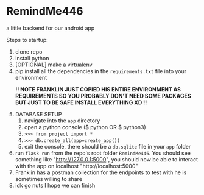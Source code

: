 # RemindMe446
a little backend for our android app

Steps to startup:

1. clone repo
2. install python
3. [OPTIONAL] make a virtualenv
4. pip install all the dependencies in the `requirements.txt` file into your environment <p>**!! NOTE FRANKLIN JUST COPIED HIS ENTIRE ENVIRONMENT AS REQUIREMENTS SO YOU PROBABLY DON'T NEED SOME PACKAGES BUT JUST TO BE SAFE INSTALL EVERYTHING XD !!**</p>
5. DATABASE SETUP
   1. navigate into the `app` directory
   2. open a python console ($ python OR $ python3)
   3. `>>> from project import *`
   4. `>>> db.create_all(app=create_app())`
   5. exit the console, there should be a `db.sqlite` file in your `app` folder
6. run `flask run` from the repo's root folder `RemindMe446`. You should see something like "http://127.0.0.1:5000", you should now be able to interact with the app on localhost "http://localhost:5000"
7. Franklin has a postman collection for the endpoints to test with he is sometimes willing to share
8. idk go nuts I hope we can finish